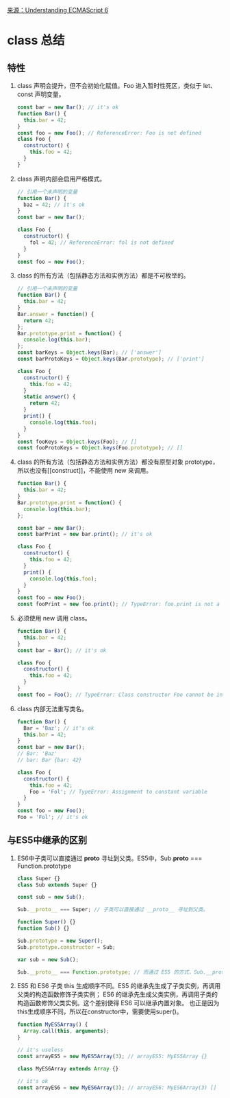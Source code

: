 [来源：Understanding ECMAScript 6](https://leanpub.com/understandinges6/read#leanpub-auto-class-declarations)
# class 总结

## 特性
1. class 声明会提升，但不会初始化赋值。Foo 进入暂时性死区，类似于 let、const 声明变量。

    ```javascript
    const bar = new Bar(); // it's ok
    function Bar() {
      this.bar = 42;
    }
    const foo = new Foo(); // ReferenceError: Foo is not defined
    class Foo {
      constructor() {
        this.foo = 42;
      }
    }
    ```

2. class 声明内部会启用严格模式。
    ```javascript
    // 引用一个未声明的变量
    function Bar() {
      baz = 42; // it's ok
    }
    const bar = new Bar();
    
    class Foo {
      constructor() {
        fol = 42; // ReferenceError: fol is not defined
      }
    }
    const foo = new Foo();
    ```

3. class 的所有方法（包括静态方法和实例方法）都是不可枚举的。
    ```javascript
    // 引用一个未声明的变量
    function Bar() {
      this.bar = 42;
    }
    Bar.answer = function() {
      return 42;
    };
    Bar.prototype.print = function() {
      console.log(this.bar);
    };
    const barKeys = Object.keys(Bar); // ['answer']
    const barProtoKeys = Object.keys(Bar.prototype); // ['print']
    
    class Foo {
      constructor() {
        this.foo = 42;
      }
      static answer() {
        return 42;
      }
      print() {
        console.log(this.foo);
      }
    }
    const fooKeys = Object.keys(Foo); // []
    const fooProtoKeys = Object.keys(Foo.prototype); // []
    ```

4. class 的所有方法（包括静态方法和实例方法）都没有原型对象 prototype，所以也没有[[construct]]，不能使用 new 来调用。
    ```javascript
    function Bar() {
      this.bar = 42;
    }
    Bar.prototype.print = function() {
      console.log(this.bar);
    };
    
    const bar = new Bar();
    const barPrint = new bar.print(); // it's ok
    
    class Foo {
      constructor() {
        this.foo = 42;
      }
      print() {
        console.log(this.foo);
      }
    }
    const foo = new Foo();
    const fooPrint = new foo.print(); // TypeError: foo.print is not a constructor
    ```

5. 必须使用 new 调用 class。
    ```javascript
    function Bar() {
      this.bar = 42;
    }
    const bar = Bar(); // it's ok
    
    class Foo {
      constructor() {
        this.foo = 42;
      }
    }
    const foo = Foo(); // TypeError: Class constructor Foo cannot be invoked without 'new'
    ```

6. class 内部无法重写类名。
    ```javascript
    function Bar() {
      Bar = 'Baz'; // it's ok
      this.bar = 42;
    }
    const bar = new Bar();
    // Bar: 'Baz'
    // bar: Bar {bar: 42}  
    
    class Foo {
      constructor() {
        this.foo = 42;
        Foo = 'Fol'; // TypeError: Assignment to constant variable
      }
    }
    const foo = new Foo();
    Foo = 'Fol'; // it's ok
    ```

## 与ES5中继承的区别
1. ES6中子类可以直接通过 __proto__ 寻址到父类。ES5中，Sub.__proto__ === Function.prototype
    ```javascript
    class Super {}
    class Sub extends Super {}
    
    const sub = new Sub();
    
    Sub.__proto__ === Super; // 子类可以直接通过 __proto__ 寻址到父类。
    
    function Super() {}
    function Sub() {}
    
    Sub.prototype = new Super();
    Sub.prototype.constructor = Sub;
    
    var sub = new Sub();
    
    Sub.__proto__ === Function.prototype; // 而通过 ES5 的方式，Sub.__proto__ === Function.prototype
    ```
    
2. ES5 和 ES6 子类 this 生成顺序不同。ES5 的继承先生成了子类实例，再调用父类的构造函数修饰子类实例；
ES6 的继承先生成父类实例，再调用子类的构造函数修饰父类实例。这个差别使得 ES6 可以继承内置对象。
也正是因为this生成顺序不同，所以在constructor中，需要使用super()。
    ```javascript
    function MyES5Array() {
      Array.call(this, arguments);
    }
    
    // it's useless
    const arrayES5 = new MyES5Array(3); // arrayES5: MyES5Array {}
    
    class MyES6Array extends Array {}
    
    // it's ok
    const arrayES6 = new MyES6Array(3); // arrayES6: MyES6Array(3) []
    ```

